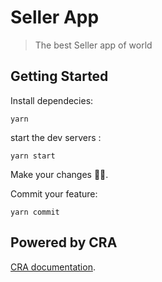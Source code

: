 # Seller App

> The best Seller app of world

## Getting Started

Install dependecies:

```shell
yarn
```

start the dev servers :

```shell
yarn start
```

Make your changes 👩‍💻.

Commit your feature:

```shell
yarn commit
```

## Powered by CRA

[CRA documentation](./docs/CRA.md).
